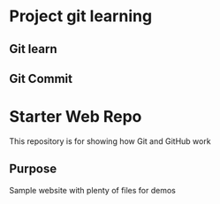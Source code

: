 # Project git learning

## Git learn

## Git Commit




# Starter Web Repo

This repository is for showing how Git and GitHub work

## Purpose

Sample website with plenty of files for demos